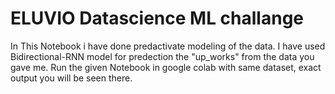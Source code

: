 # ELUVIO Datascience ML challange

In This Notebook i have done predactivate modeling of the data. I have used Bidirectional-RNN model for predection the "up_works" from the data you gave me.
Run the given Notebook in google colab with same dataset, exact output you will be seen there.
